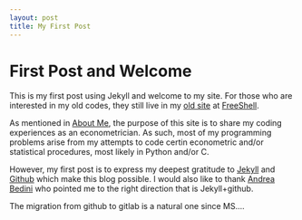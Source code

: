 ```yaml
---
layout: post
title: My First Post
---
```


First Post and Welcome
======================

This is my first post using Jekyll and welcome to my site. For those who are interested in my old codes, they still live in my [old site][old_site] at [FreeShell][freeshell]. 

As mentioned in [About Me][about], the purpose of this site is to share my coding experiences as an econometrician. As such, most of my programming problems arise from my attempts to code certin econometric and/or statistical procedures, most likely in Python and/or C. 

However, my first post is to express my deepest gratitude to [Jekyll][jekyll] and [Github][github] which make this blog possible. I would also like to thank [Andrea Bedini][andrea] who pointed me to the right direction that is Jekyll+github. 

The migration from github to gitlab is a natural one since MS....   

 [old_site]: http://fchan.freeshell.org/index.html
 [freeshell]: http://www.freeshell.org
 [about]: /about/
 [jekyll]: http://www.jekyllrb.com
 [github]: http://www.github.com
 [andrea]: http://www.andreabedini.com

